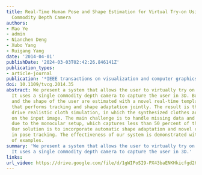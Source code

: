 ```yaml
---
title: Real-Time Human Pose and Shape Estimation for Virtual Try-on Using a Single
  Commodity Depth Camera
authors:
- Mao Ye
- admin
- Nianchen Deng
- Xubo Yang
- Ruigang Yang
date: '2014-04-01'
publishDate: '2024-03-03T02:42:26.846141Z'
publication_types:
- article-journal
publication: '*IEEE transactions on visualization and computer graphics (IEEE VR), 20*(4)'
doi: 10.1109/tvcg.2014.35
abstract: We present a system that allows the user to virtually try on new clothes.
  It uses a single commodity depth camera to capture the user in 3D. Both the pose
  and the shape of the user are estimated with a novel real-time template-based approach
  that performs tracking and shape adaptation jointly. The result is then used to
  drive realistic cloth simulation, in which the synthesized clothes are overlayed
  on the input image. The main challenge is to handle missing data and pose ambiguities
  due to the monocular setup, which captures less than 50 percent of the full body.
  Our solution is to incorporate automatic shape adaptation and novel constraints
  in pose tracking. The effectiveness of our system is demonstrated with a number
  of examples.
summary: 'We present a system that allows the user to virtually try on new clothes.
  It uses a single commodity depth camera to capture the user in 3D.'
links:
url_video: https://drive.google.com/file/d/1gWIPoSI9-PX43baENKHkicfgd2H1aSAc/view
---
```



